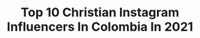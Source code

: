 ---
title: Top 10 Christian Instagram Influencers In Colombia In 2021
description: >-
  Find top christian Instagram influencers in Colombia in 2021. Most popular hashtags: #colombia #tbt #musica.
platform: Instagram
hits: 94
text_top: Identify the top-rated Instagram influencers on inBeat.
text_bottom: Our search engine has 94 Instagram influencers like this in Colombia for you to collaborate.
profiles:
  - username: "christianacosta"
    fullname: >-
      Christian Acosta
    bio: >-
      Colombian-American
    location: "Colombia"
    followers: 500022
    engagement: 390
    commentsToLikes: 0.029106
    id: ck9hcq96umk400j78k47sb418
    verified: true
    hashtags: "#halloween, #matrix, #billboards2020, #kentucky"
  - username: "christiancardonap"
    fullname: >-
      Christian Cardona
    bio: >-
      Fotógrafo y Director en @xpress.books Embajador @magnetmod @safe_click @photoprintcol @geekoto @slrlounge 📞(+57) 3102208364
    location: "Colombia"
    followers: 29187
    engagement: 207
    commentsToLikes: 0.025031
    id: ck0vvnelqpw9x0i19jqgxurpu
    verified: false
    hashtags: "#cardonitas, #bodascolombia, #noviasfelices, #christiancardona"
  - username: "mecopenhague"
    fullname: >-
      Copenhague con subtítulos
    bio: >-
      Noticias, hygge y paseos Soy Fer Lago 🏡 en 🇩🇰 👩🏻‍🎓 Comunicadora Social Escribo para #revistaquid @lanacioncom y grabo podcast sobre Dinamarca 👇
    location: "Colombia"
    followers: 15221
    engagement: 870
    commentsToLikes: 0.113202
    id: ck6tig9c90ntr0j71vwkr6fs6
    verified: false
    hashtags: "#copenhagendenmark, #tourism, #copenhagen, #visitdenmark"
  - username: "danielroaart"
    fullname: >-
      Daniel Roa
    bio: >-
      24. Fashion Photographer 🎞 Queer Colombian 💕 They/Them ✨ New to NYC. SCAD Alumni
    location: "Colombia"
    followers: 5732
    engagement: 477
    commentsToLikes: 0.035390
    id: ck6u6d8xkex360j71p7mvit7a
    verified: false
    hashtags: "#queerart, #queerfashion, #gaypride, #vintage"
  - username: "axelermaoficial"
    fullname: >-
      Axel Lerma 👁
    bio: >-
      Contra todas las probabilidades y a pesar de todos los obstaculos.
    location: "Colombia"
    followers: 9744
    engagement: 2450
    commentsToLikes: 0.009337
    id: ckap3rrhd4a4w0i78niacs66l
    verified: false
    hashtags: "#leninramirez, #t3relemento, #musica, #desamores"
  - username: "patancartoon"
    fullname: >-
      Patán
    bio: >-
      Con modales irreverentes! Caricaturista de opinión en @elespectador Ganador del Premio @cpbperiodistas 2019 Miembro oficial de @lacausaresiste .
    location: "Colombia"
    followers: 15294
    engagement: 206
    commentsToLikes: 0.025057
    id: ckf5mx6wzvryc0j23r3fecpyk
    verified: false
    hashtags: "#impunidad, #colombia, #nosest, #marcha"
  - username: "camposalex"
    fullname: >-
      Alex Campos
    bio: >-
      Ya disponible mi nuevo álbum Soldados 🔽
    location: "Colombia"
    followers: 1852925
    engagement: 80
    commentsToLikes: 0.015568
    id: ck5pwq84yo1ti0i11n5r0lhce
    verified: true
    hashtags: "#soldados, #reydereyes, #diosesfiel, #familia"
  - username: "elcamus"
    fullname: >-
      Camus García Caballero
    bio: >-
      📍Barranquilla , Atlántico #CambiandoVidas🇨🇴 🌍♻️ 🛩🇨🇴: @vivaairco
    location: "Colombia"
    followers: 271884
    engagement: 926
    commentsToLikes: 0.031758
    id: ck0w2v5uzqbg70i193a85gbjb
    verified: false
    hashtags: "#experienciasvividas, #salejunior, #cambiandovidas, #saz"
  - username: "soyjorgebernal"
    fullname: >-
      Jorge Bernal
    bio: >-
      Creador de contenido digital 🎥 📍Bogotá, Colombia. 👑 | Hijo de Dios. 💖 | Likee @soyjorgebernal (+1M). 🎭 | TikTok @soyjorgebernal (+210K). #bernales🚀
    location: "Colombia"
    followers: 7066
    engagement: 1301
    commentsToLikes: 0.136280
    id: ck9hcvq9an61y0j78ktzkrs7w
    verified: false
    hashtags: "#jorgebernal, #photooftheday, #feliza, #tb"
  - username: "tousyaiselle"
    fullname: >-
      Yaiselle Tous
    bio: >-
      Srta. Colombia Supranacional'19 🇨🇴 Psicóloga, Modelo.
    location: "Colombia"
    followers: 22796
    engagement: 778
    commentsToLikes: 0.026725
    id: ck5q3iv5fkxxc0i11wcfsp0h4
    verified: false
    hashtags: "#challengeaccepted, #tbt, #yosoycnb"
---